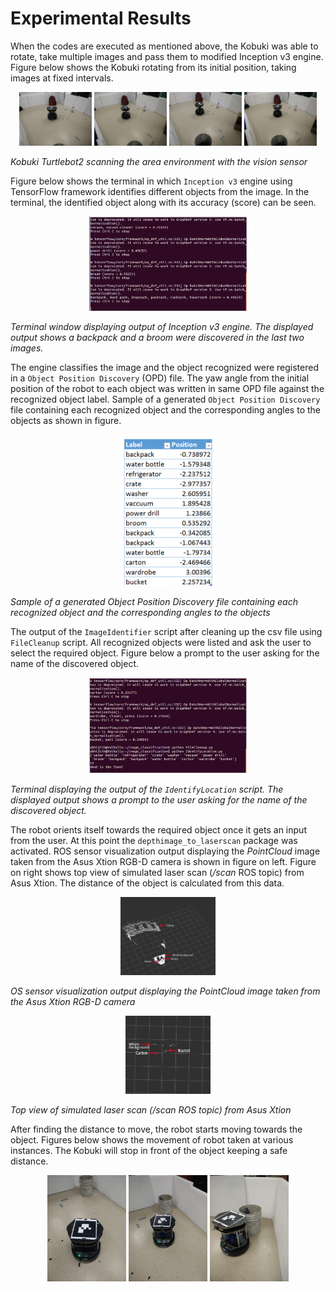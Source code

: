 # Experimental Results

When the codes are executed as mentioned above, the Kobuki was able to rotate, take multiple images and pass them to modified Inception v3 engine. Figure below shows the Kobuki rotating from its initial position, taking images at fixed intervals.

<p align="center">
  <img src="Images/rotate_1.jpg" width="23%"/> <img src="Images/rotate_2.jpg" width="23%"/> <img src="Images/rotate_3.jpg" width="23%"/> <img src="Images/rotate_4.jpg" width="23%"/>
  
  <em>Kobuki Turtlebot2 scanning the area environment with the vision sensor </em>
</p>

Figure below shows the terminal in which `Inception v3` engine using TensorFlow framework identifies different objects from the image. In the terminal, the identified object along with its accuracy (score) can be seen. 

<p align = "center">
  <img src = "Images/image_classifier.png" width="50%"/>
  
  <em>Terminal window displaying output of Inception v3 engine. The displayed output shows a _backpack_ and a _broom_ were discovered in the last two images.</em>
</p>

The engine classifies the image and the object recognized were registered in a `Object Position Discovery` (OPD) file. The yaw angle from the initial position of the robot to each object was written in same OPD file against the recognized object label. Sample of a generated `Object Position Discovery` file containing each recognized object and the corresponding angles to the objects as shown in figure.

<p align = "center">
  <img src = "Images/OPD.png" width="30%"/>
  
  <em> Sample of a generated Object Position Discovery file containing each recognized object and the corresponding angles to the objects</em>
</p>

The output of the `ImageIdentifier` script after cleaning up the csv file using `FileCleanup` script. All recognized objects were listed and ask the user to select the required object. Figure below a prompt to the user asking for the name of the discovered object.

<p align = "center">
  <img src = "Images/identifylocation.png" width="50%"/>
  
  <em>Terminal displaying the output of the `IdentifyLocation` script. The displayed output shows a prompt to the user asking for the name of the discovered object.</em>
</p>

The robot orients itself towards the required object once it gets an input from the user. At this point the `depthimage_to_laserscan` package was activated. ROS sensor visualization output displaying the _PointCloud_ image taken from the Asus Xtion RGB-D camera is shown in figure on left. Figure on right shows top view of simulated laser scan (_/scan_ ROS topic) from Asus Xtion. The distance of the object is calculated from this data.

<p align = "center">
  <img src = "Images/point cloud cropped.png" width="30%"/> 
  
  <em> OS sensor visualization output displaying the PointCloud image taken from the Asus Xtion RGB-D camera </em> </p>
  
  <p align = "center"> 
  <img src = "Images/laserscan cropped.png" width="27%"/>
  
  <em>Top view of simulated laser scan (_/scan_ ROS topic) from Asus Xtion </em>
</p>

After finding the distance to move, the robot starts moving towards the object. Figures below shows the movement of robot taken at various instances. The Kobuki will stop in front of the object keeping a safe distance.

<p align="center">
  <img src="Images/move1.jpg" width="25%"/> <img src="Images/move2.jpg" width="25%"/> <img src="Images/move3.jpg" width="25%"/>
</p>
